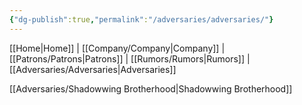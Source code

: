 ```yaml
---
{"dg-publish":true,"permalink":"/adversaries/adversaries/"}
---
```



[[Home\|Home]] | [[Company/Company\|Company]] | [[Patrons/Patrons\|Patrons]] | [[Rumors/Rumors\|Rumors]] | [[Adversaries/Adversaries\|Adversaries]]

[[Adversaries/Shadowwing Brotherhood\|Shadowwing Brotherhood]]
